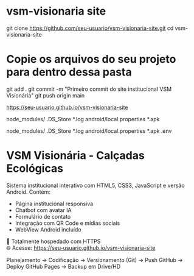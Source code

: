 # vsm-visionaria site

git clone https://github.com/seu-usuario/vsm-visionaria-site.git
cd vsm-visionaria-site
# Copie os arquivos do seu projeto para dentro dessa pasta
git add .
git commit -m "Primeiro commit do site institucional VSM Visionária"
git push origin main

https://seu-usuario.github.io/vsm-visionaria-site

node_modules/
.DS_Store
*.log
android/local.properties
*.apk

node_modules/
.DS_Store
*.log
android/local.properties
*.apk
.env

# VSM Visionária - Calçadas Ecológicas

Sistema institucional interativo com HTML5, CSS3, JavaScript e versão Android. Contém:

- Página institucional responsiva
- Chatbot com avatar IA
- Formulário de contato
- Integração com QR Code e mídias sociais
- WebView Android incluído

🔐 Totalmente hospedado com HTTPS  
🌐 Acesse: https://seu-usuario.github.io/vsm-visionaria-site


Planejamento → Codificação → Versionamento (Git) →
Push GitHub → Deploy GitHub Pages → Backup em Drive/HD
